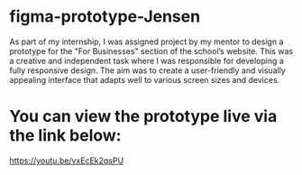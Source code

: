 # figma-prototype-Jensen

As part of my internship, I was assigned project by my mentor to design a prototype for the "For Businesses" section of the school’s website. This was a creative and independent task where I was responsible for developing a fully responsive design. The aim was to create a user-friendly and visually appealing interface that adapts well to various screen sizes and devices.

# You can view the prototype live via the link below:
https://youtu.be/vxEcEk2qsPU
